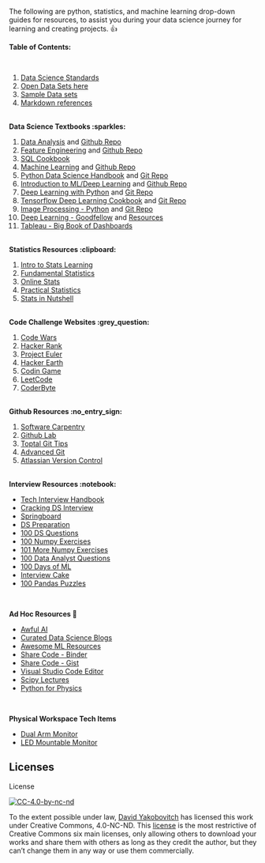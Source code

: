 The following are python, statistics, and machine learning drop-down guides for resources, to assist you during your data science journey for learning and creating projects.  :thumbsup:

<strong>Table of Contents:</strong>

<br />

<ol>
<li><a href="https://github.com/davidyakobovitch/data_science_standards">Data Science Standards</a></li>
<li><a href="https://github.com/davidyakobovitch/python_data_science_resources/blob/master/open_data_sets.md">Open Data Sets here</a></li>
<li><a href="https://github.com/davidyakobovitch/sample_data_sets">Sample Data sets</a></li>
<li><a href="https://github.com/davidyakobovitch/python_data_science_resources/blob/master/markdown_reference.md">Markdown references</a></li>
</ol>

<br>
<strong>Data Science Textbooks :sparkles:</strong>
<ol>
<li><a href="https://amzn.to/2kXTyKT">Data Analysis</a> and <a href="https://github.com/wesm/pydata-book">Github Repo</a></li>
<li><a href="https://amzn.to/2sJaol0">Feature Engineering</a> and <a href="https://github.com/divyasusarla/features">Github Repo</a></li>
<li><a href="https://amzn.to/2SKUpyj">SQL Cookbook</a></li>
<li><a href="https://amzn.to/2sK5Pa5">Machine Learning</a> and <a href="https://github.com/ageron/handson-ml">Github Repo</a></li>
<li><a href="https://amzn.to/2LD3vsw">Python Data Science Handbook</a> and <a href="https://github.com/jakevdp/PythonDataScienceHandbook">Git Repo</a></li>
<li><a href="https://amzn.to/2kYxIGZ">Introduction to ML/Deep Learning</a> and <a href="https://github.com/rasbt/python-machine-learning-book-2nd-edition">Github Repo</a></li>
<li><a href="https://amzn.to/2l3rd65">Deep Learning with Python</a> and <a href="https://github.com/fchollet/deep-learning-with-python-notebooks">Git Repo</a></li>
<li><a href="https://amzn.to/2sKHRvf">Tensorflow Deep Learning Cookbook</a> and <a href="https://github.com/agulli/tensorflowCookbook">Git Repo</a></li>
<li><a href="https://amzn.to/2xY516n">Image Processing - Python</a> and <a href="https://github.com/mbeyeler/opencv-machine-learning">Git Repo</a></li>
<li><a href="https://amzn.to/2MRpU6D">Deep Learning - Goodfellow</a> and <a href="http://www.deeplearningbook.org/exercises.html">Resources</a></li>
<li><a href="https://amzn.to/2x0XgZG">Tableau - Big Book of Dashboards</a></li>
</ol>

<br>
<strong>Statistics Resources :clipboard:</strong>
<ol>
<li><a href="http://www-bcf.usc.edu/~gareth/ISL/">Intro to Stats Learning</a></li>
<li><a href="https://sites.google.com/site/fundamentalstatistics/chapter1">Fundamental Statistics</a></li>
<li><a href="http://onlinestatbook.com/2/">Online Stats</a></li>
<li><a href="https://www.amazon.com/Practical-Statistics-Data-Scientists-Essential/dp/1491952962/ref=sr_1_4?ie=UTF8&qid=1521666554&sr=8-4&keywords=statistics">Practical Statistics</a></li>
<li><a href="https://www.amazon.com/Statistics-Nutshell-Desktop-Quick-Reference/dp/1449316824/ref=sr_1_2?ie=UTF8&qid=1521666535&sr=8-2&keywords=stats+nutshell">Stats in Nutshell</a></li>
</ol>

<br>
<strong>Code Challenge Websites :grey_question:</strong>
<ol>  
<li><a href="https://www.codewars.com/">Code Wars</a></li>
<li><a href="https://www.hackerrank.com/">Hacker Rank</a></li>
<li><a href="https://projecteuler.net/">Project Euler</a></li>
<li><a href="https://www.hackerearth.com/">Hacker Earth</a></li>
<li><a href="https://www.codingame.com/start">Codin Game</a></li>
<li><a href="https://leetcode.com/">LeetCode</a></li>
<li><a href="https://www.coderbyte.com/">CoderByte</a></li>
</ol>

<br>
<strong>Github Resources :no_entry_sign:</strong>
<ol>  
<li><a href="http://swcarpentry.github.io/git-novice/">Software Carpentry</a></li>
<li><a href="https://lab.github.com/">Github Lab</a></li>
<li><a href="https://www.toptal.com/git/tips-and-practices">Toptal Git Tips</a></li>
<li><a href="https://www.toptal.com/git/the-advanced-git-guide">Advanced Git</a></li>
<li><a href="https://www.atlassian.com/git/tutorials/what-is-version-control">Atlassian Version Control</a></li>
</ol>

<br>
<strong>Interview Resources :notebook:</strong>
<ul>
<li><a href="https://github.com/yangshun/tech-interview-handbook">Tech Interview Handbook</a></li>
<li><a href="https://github.com/hopelessoptimism/cracking-the-data-science-interview">Cracking DS Interview</a></li>
<li><a href="https://www.springboard.com/blog/data-science-interviews-lessons/">Springboard</a></li>
<li><a href="http://www.acheronanalytics.com/acheron-blog/how-to-prepare-for-a-data-science-interview">DS Preparation</a></li>
<li><a href="https://www.dezyre.com/article/100-data-science-interview-questions-and-answers-general-for-2018/184">100 DS Questions</a></li>
<li><a href="https://github.com/rougier/numpy-100">100 Numpy Exercises</a></li>
<li><a href="https://www.machinelearningplus.com/python/101-numpy-exercises-python/">101 More Numpy Exercises</a></li>
<li><a href="https://www.dezyre.com/article/data-analyst-interview-questions-to-prepare-for-in-2018/324">100 Data Analyst Questions</a></li>
<li><a href="https://github.com/Avik-Jain/100-Days-Of-ML-Code">100 Days of ML</a></li>
<li><a href="https://www.interviewcake.com/">Interview Cake</a></li>
<li><a href="https://github.com/ajcr/100-pandas-puzzles">100 Pandas Puzzles</a></li>
</ul>

<br>

<strong>Ad Hoc Resources :thought_balloon:</strong>
<ul>
<li><a href="https://github.com/daviddao/awful-ai">Awful AI</a></li>
<li><a href="https://github.com/rushter/data-science-blogs">Curated Data Science Blogs</a></li>
<li><a href="https://github.com/josephmisiti/awesome-machine-learning">Awesome ML Resources</a></li>
<li><a href="https://mybinder.org/">Share Code - Binder</a></li>
<li><a href="https://gist.github.com/">Share Code - Gist</a></li>
<li><a href="https://code.visualstudio.com/">Visual Studio Code Editor</a></li>
<li><a href="http://www.scipy-lectures.org/">Scipy Lectures</a></li>
<li><a href="http://physics.bu.edu/~pankajm/MLnotebooks.html">Python for Physics</a></li>
</ul>
<br>

<strong>Physical Workspace Tech Items</strong>
<ul>
<li><a href="https://amzn.to/2O7AWom">Dual Arm Monitor</a></li>
<li><a href="https://amzn.to/2LNN0ym">LED Mountable Monitor</a></li>
</ul>

## Licenses
License

[![CC-4.0-by-nc-nd](https://licensebuttons.net/l/by-nc-nd/3.0/88x31.png)](https://creativecommons.org/licenses/by-nc-nd/4.0/)

To the extent possible under law, [David Yakobovitch](http://davidyakobovitch.com/) has licensed this work under Creative Commons, 4.0-NC-ND.  This [license](https://creativecommons.org/licenses/by-nc-nd/4.0/) is the most restrictive of Creative Commons six main licenses, only allowing others to download your works and share them with others as long as they credit the author, but they can’t change them in any way or use them commercially.

